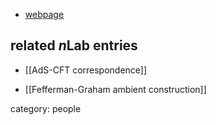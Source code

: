 

* [webpage](http://www.uva.nl/over-de-uva/organisatie/medewerkers/content/h/a/s.deharo/s.de-haro-olle.html)

## related $n$Lab entries

* [[AdS-CFT correspondence]]

* [[Fefferman-Graham ambient construction]]

category: people